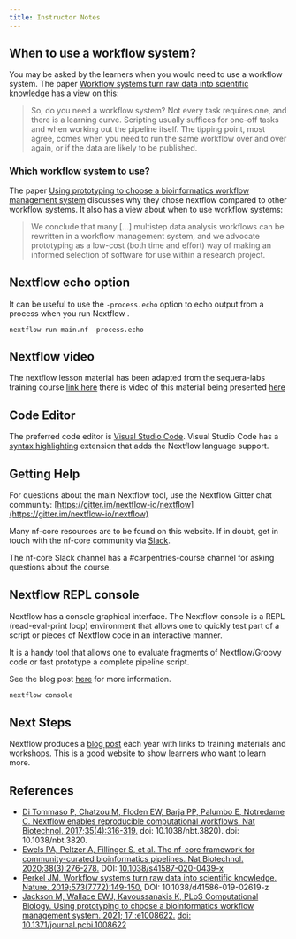 ```yaml
---
title: Instructor Notes
---
```


## When to use a workflow system?

You may be asked by the learners when you would need to use a workflow system. The paper [Workflow systems turn raw data into scientific knowledge](https://pubmed.ncbi.nlm.nih.gov/31477884/) has a view on this:

> So, do you need a workflow system? Not every task requires one, and there is a learning curve. Scripting usually suffices for one-off tasks and when working out the pipeline itself. The tipping point, most agree, comes when you need to run the same workflow over and over again, or if the data are likely to be published.

### Which workflow system to use?

The paper [Using prototyping to choose a bioinformatics workflow management system](https://doi.org/10.1371/journal.pcbi.1008622) discusses why they chose nextflow compared to other workflow systems. It also has a view about when to use workflow systems:

> We conclude that many [...] multistep data analysis workflows can be rewritten in a workflow management system, and we advocate prototyping as a low-cost (both time and effort) way of making an informed selection of software for use within a research project.

## Nextflow echo option

It can be useful to use the `-process.echo` option to echo output from a process when you run  Nextflow .

```
nextflow run main.nf -process.echo
```

## Nextflow video

The nextflow lesson material has been adapted from the sequera-labs training course [link here](https://seqera.io/training) there is video of this material being presented [here](https://youtu.be/8_i8Tn335X0)

## Code Editor

The preferred code editor is [Visual Studio Code](https://code.visualstudio.com).  Visual Studio Code has a [syntax highlighting](https://marketplace.visualstudio.com/items?itemName=nextflow.nextflow) extension that adds the Nextflow language support.

## Getting Help

For questions about the main Nextflow tool, use the Nextflow Gitter chat community: [https://gitter.im/nextflow-io/nextflow](https://gitter.im/nextflow-io/nextflow)

Many nf-core resources are to be found on this website. If in doubt, get in touch with the nf-core community via [Slack](https://nf-co.re/join).

The nf-core Slack channel has a #carpentries-course channel for asking questions about the course.

## Nextflow REPL console

Nextflow has a console graphical interface. The Nextflow console is a REPL (read-eval-print loop) environment that allows one to quickly test part of a script or pieces of Nextflow code in an interactive manner.

It is a handy tool that allows one to evaluate fragments of Nextflow/Groovy code or fast prototype a complete pipeline script.

See the blog post [here](https://www.nextflow.io/blog/2015/introducing-nextflow-console.html) for more information.

```bash
nextflow console
```

## Next Steps

Nextflow produces a [blog post](https://www.nextflow.io/blog/2023/learn-nextflow-in-2023.html) each year with links to training materials and workshops.
This is a good website to show learners who want to learn more.



## References

- [Di Tommaso P, Chatzou M, Floden EW, Barja PP, Palumbo E, Notredame C. Nextflow enables reproducible computational workflows. Nat Biotechnol. 2017;35(4):316-319.](https://www.nature.com/articles/nbt.3820) doi: 10.1038/nbt.3820). doi: 10.1038/nbt.3820.
- [Ewels PA, Peltzer A, Fillinger S, et al. The nf-core framework for community-curated bioinformatics pipelines. Nat Biotechnol. 2020;38(3):276-278.](https://www.nature.com/articles/s41587-020-0439-x)  DOI: [10\.1038/s41587-020-0439-x](https://doi.org/10.1038/s41587-020-0439-x)
- [Perkel JM. Workflow systems turn raw data into scientific knowledge. Nature. 2019;573(7772):149-150.](https://www.nature.com/articles/d41586-019-02619-z) DOI: 10.1038/d41586-019-02619-z
- [Jackson M, Wallace EWJ, Kavoussanakis K, PLoS Computational Biology. Using prototyping to choose a bioinformatics workflow management system. 2021; 17 :e1008622.](https://journals.plos.org/ploscompbiol/article?id=10.1371/journal.pcbi.1008622) [doi: 10.1371/journal.pcbi.1008622](https://doi.org/10.1371/journal.pcbi.1008622)




